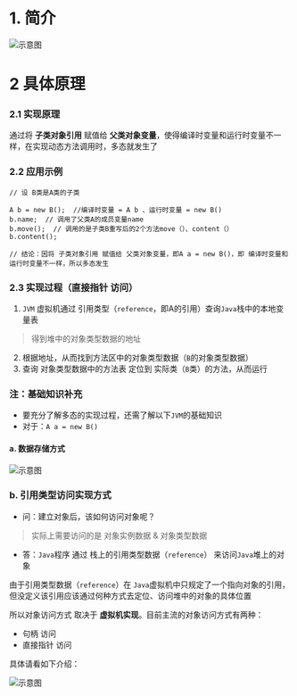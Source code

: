 # 1. 简介
![示意图](http://upload-images.jianshu.io/upload_images/944365-0acfab753d5b0382.png?imageMogr2/auto-orient/strip%7CimageView2/2/w/1240)

# 2 具体原理
### 2.1 实现原理
通过将 **子类对象引用**  赋值给 **父类对象变量**，使得编译时变量和运行时变量不一样，在实现动态方法调用时，多态就发生了

### 2.2 应用示例

```
// 设 B类是A类的子类

A b = new B();  //编译时变量 = A b 、运行时变量 = new B()
b.name;  // 调用了父类A的成员变量name 
b.move();  // 调用的是子类B重写后的2个方法move（）、content（）
b.content(); 

// 结论：因将 子类对象引用 赋值给 父类对象变量，即A a = new B()，即 编译时变量和运行时变量不一样，所以多态发生
```

### 2.3 实现过程（直接指针 访问）
1. `JVM` 虚拟机通过 引用类型（`reference`，即A的引用）查询`Java`栈中的本地变量表
>得到堆中的对象类型数据的地址
2. 根据地址，从而找到方法区中的对象类型数据（`B`的对象类型数据） 
3. 查询 对象类型数据中的方法表 定位到 实际类（`B`类）的方法，从而运行


### 注：基础知识补充
- 要充分了解多态的实现过程，还需了解以下`JVM`的基础知识
- 对于：`A a = new B()`

#### a. 数据存储方式
![示意图](http://upload-images.jianshu.io/upload_images/944365-9fba5cba18bf3296.png?imageMogr2/auto-orient/strip%7CimageView2/2/w/1240)

### b.  引用类型访问实现方式
- 问：建立对象后，该如何访问对象呢？
>实际上需要访问的是 对象实例数据 & 对象类型数据
- 答：`Java`程序 通过 栈上的引用类型数据（`reference`） 来访问`Java`堆上的对象

由于引用类型数据（`reference`）在 `Java`虚拟机中只规定了一个指向对象的引用，但没定义该引用应该通过何种方式去定位、访问堆中的对象的具体位置


所以对象访问方式 取决于 **虚拟机实现**。目前主流的对象访问方式有两种：
- 句柄 访问
- 直接指针 访问

具体请看如下介绍：


![示意图](http://upload-images.jianshu.io/upload_images/944365-2f4928173e734e3e.png?imageMogr2/auto-orient/strip%7CimageView2/2/w/1240)